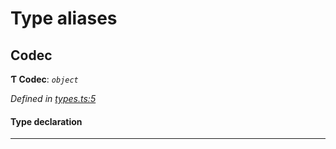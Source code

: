 

# Type aliases

<a id="codec"></a>

##  Codec

**Ƭ Codec**: *`object`*

*Defined in [types.ts:5](https://github.com/polkadot-js/common/blob/a396d17/packages/trie-codec/src/types.ts#L5)*

#### Type declaration

___

